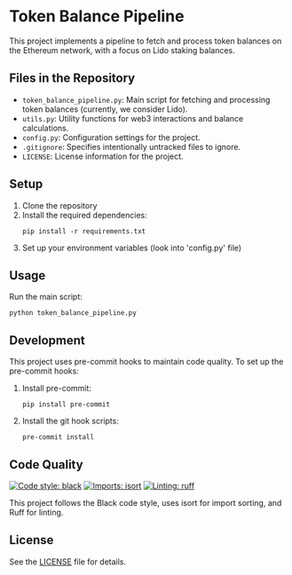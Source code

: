 # Token Balance Pipeline

This project implements a pipeline to fetch and process token balances on the Ethereum network, with a focus on Lido staking balances.

## Files in the Repository

- `token_balance_pipeline.py`: Main script for fetching and processing token balances (currently, we consider Lido).
- `utils.py`: Utility functions for web3 interactions and balance calculations.
- `config.py`: Configuration settings for the project.
- `.gitignore`: Specifies intentionally untracked files to ignore.
- `LICENSE`: License information for the project.

## Setup

1. Clone the repository
2. Install the required dependencies:
   ```
   pip install -r requirements.txt
   ```
3. Set up your environment variables (look into 'config.py' file)

## Usage

Run the main script:

```
python token_balance_pipeline.py
```

## Development

This project uses pre-commit hooks to maintain code quality. To set up the pre-commit hooks:

1. Install pre-commit:
   ```
   pip install pre-commit
   ```
2. Install the git hook scripts:
   ```
   pre-commit install
   ```

## Code Quality

[![Code style: black](https://img.shields.io/badge/code%20style-black-000000.svg)](https://github.com/psf/black)
[![Imports: isort](https://img.shields.io/badge/%20imports-isort-%231674b1?style=flat&labelColor=ef8336)](https://pycqa.github.io/isort/)
[![Linting: ruff](https://img.shields.io/badge/linting-ruff-purple)](https://github.com/astral-sh/ruff)

This project follows the Black code style, uses isort for import sorting, and Ruff for linting.

## License

See the [LICENSE](LICENSE) file for details.
